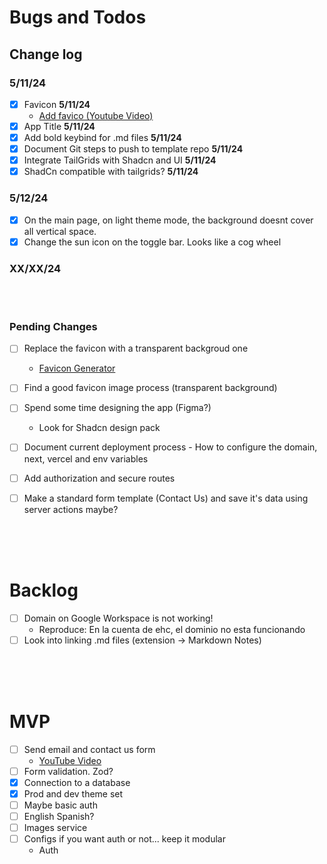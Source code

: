 # Bugs and Todos

<!-- ----------------TODOS---------------------- -->

## **Change log**

### **5/11/24**

- [x] Favicon **5/11/24**
  - [Add favico (Youtube Video)](https://www.youtube.com/watch?v=vkn4ZikqZqw&ab_channel=DevelopedByKPK)
- [x] App Title **5/11/24**
- [x] Add bold keybind for .md files **5/11/24**
- [x] Document Git steps to push to template repo **5/11/24**
- [x] Integrate TailGrids with Shadcn and UI **5/11/24**
- [x] ShadCn compatible with tailgrids? **5/11/24**

### **5/12/24**

- [x] On the main page, on light theme mode, the background doesnt cover all vertical space.
- [x] Change the sun icon on the toggle bar. Looks like a cog wheel

### **XX/XX/24**

&nbsp;  
&nbsp;

### **Pending Changes**

- [ ] Replace the favicon with a transparent backgroud one
  - [Favicon Generator](https://favicon.io/favicon-converter/)
- [ ] Find a good favicon image process (transparent background)
- [ ] Spend some time designing the app (Figma?)
  - Look for Shadcn design pack
- [ ] Document current deployment process - How to configure the domain, next, vercel and env variables

- [ ] Add authorization and secure routes
- [ ] Make a standard form template (Contact Us) and save it's data using server actions maybe?

<!-- @ -->
<!-- @ -->
<!-- @ -->
<!-- @ -->
<!-- @ -->
<!-- @ -->
<!-- @ -->
<!-- ----------------BACKLOG---------------------- -->

&nbsp;  
&nbsp;  
&nbsp;

# **Backlog**

- [ ] Domain on Google Workspace is not working!
  - Reproduce: En la cuenta de ehc, el dominio no esta funcionando
- [ ] Look into linking .md files (extension -> Markdown Notes)

&nbsp;  
&nbsp;  
&nbsp;

# **MVP**

- [ ] Send email and contact us form
  - [YouTube Video](https://www.youtube.com/watch?v=a2oa0qL4CB8&ab_channel=GTCoding)
- [ ] Form validation. Zod?
- [x] Connection to a database
- [x] Prod and dev theme set
- [ ] Maybe basic auth
- [ ] English Spanish?
- [ ] Images service
- [ ] Configs if you want auth or not... keep it modular
  - Auth
